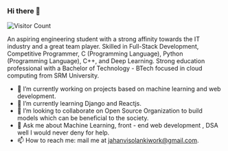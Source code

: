 ### Hi there 👋
![Visitor Count](https://profile-counter.glitch.me/{JAHANVISOLANKI5475}/count.svg)

An aspiring engineering student with a strong affinity towards the IT industry and a great team player. Skilled in Full-Stack Development, Competitive Programmer, C (Programming Language), Python (Programming Language), C++, and Deep Learning. Strong education professional with a Bachelor of Technology - BTech focused in cloud computing from SRM University.

- 🔭 I’m currently working on projects based on  machine learning and web development.
- 🌱 I’m currently learning Django and Reactjs.
- 👯 I’m looking to collaborate on Open Source Organization to build models which can be beneficial to the society.
- 💬 Ask me about Machine Learning, front - end web development , DSA well I would never deny for help.
- 📫 How to reach me: mail me at jahanvisolankiwork@gmail.com.






